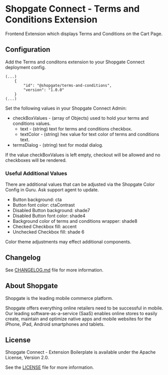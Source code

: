 # Shopgate Connect - Terms and Conditions Extension

Frontend Extension which displays Terms and Conditions on the Cart Page.

## Configuration
Add the Terms and conditons extension to your Shopgate Connect deployment config. 

```
(...)
    {
        "id": "@shopgate/terms-and-conditions",
        "version": "1.0.0"
    }
(...)
```

Set the following values in your Shopgate Connect Admin:
* checkBoxValues - (array of Objects) used to hold your terms and conditions values.
    * text - (string) text for terms and conditions checkbox.
    * textColor - (string) hex value for text color of terms and conditions text.
* termsDialog - (string) text for modal dialog.

If the value checkBoxValues is left empty, checkout will be allowed and no checkboxes will be rendered.
 
### Useful Additional Values
There are additional values that can be adjusted via the Shopgate Color Config in Guru. Ask support agent to update.

* Button background: cta
* Button font color: ctaContrast
* Disabled Button background: shade7
* Disabled Button font color: shade4
* Background color of terms and conditions wrapper: shade8
* Checked Checkbox fill: accent
* Unchecked Checkbox fill: shade 6

Color theme adjustments may effect additional components.

## Changelog

See [CHANGELOG.md](CHANGELOG.md) file for more information.

## About Shopgate

Shopgate is the leading mobile commerce platform.

Shopgate offers everything online retailers need to be successful in mobile. Our leading
software-as-a-service (SaaS) enables online stores to easily create, maintain and optimize native
apps and mobile websites for the iPhone, iPad, Android smartphones and tablets.

## License

Shopgate Connect - Extension Boilerplate is available under the Apache License, Version 2.0.

See the [LICENSE](./LICENSE) file for more information.
